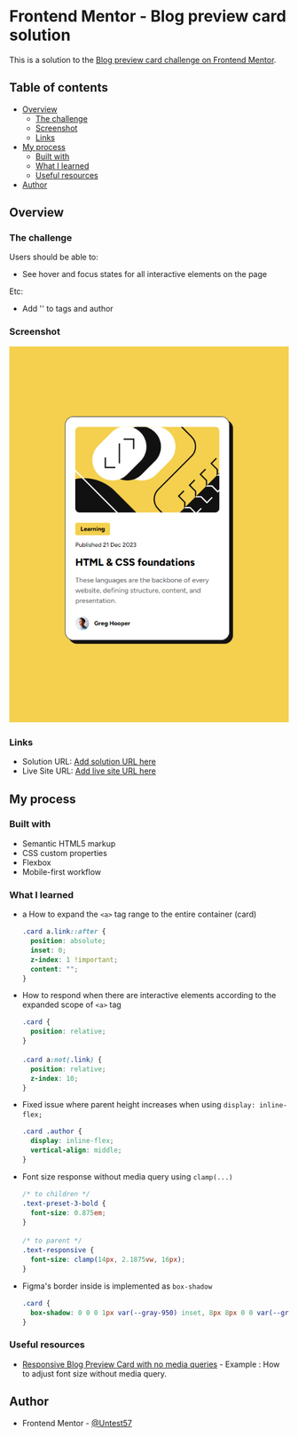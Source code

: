 # Frontend Mentor - Blog preview card solution

This is a solution to
the [Blog preview card challenge on Frontend Mentor](https://www.frontendmentor.io/challenges/blog-preview-card-ckPaj01IcS).


## Table of contents

- [Overview](#overview)
    - [The challenge](#the-challenge)
    - [Screenshot](#screenshot)
    - [Links](#links)
- [My process](#my-process)
    - [Built with](#built-with)
    - [What I learned](#what-i-learned)
    - [Useful resources](#useful-resources)
- [Author](#author)

## Overview

### The challenge

Users should be able to:

- See hover and focus states for all interactive elements on the page

Etc:

- Add '<a>' to tags and author

### Screenshot

![](./screenshot.jpg)

### Links

- Solution URL: [Add solution URL here](https://your-solution-url.com)
- Live Site URL: [Add live site URL here](https://your-live-site-url.com)

## My process

### Built with

- Semantic HTML5 markup
- CSS custom properties
- Flexbox
- Mobile-first workflow

### What I learned

- a How to expand the `<a>` tag range to the entire container (card)
  ```css
  .card a.link::after {
    position: absolute;
    inset: 0;
    z-index: 1 !important;
    content: "";
  }
  ```

- How to respond when there are interactive elements according to the expanded scope of `<a>` tag
  ```css
  .card {
    position: relative;
  }
  
  .card a:not(.link) {
    position: relative;
    z-index: 10;
  }
  ```

- Fixed issue where parent height increases when using `display: inline-flex;`
  ```css
  .card .author {
    display: inline-flex;
    vertical-align: middle;
  }
  ```

- Font size response without media query using `clamp(...)`
  ```css
  /* to children */
  .text-preset-3-bold {
    font-size: 0.875em;
  }
  
  /* to parent */
  .text-responsive {
    font-size: clamp(14px, 2.1875vw, 16px);
  }
  ```

- Figma's border inside is implemented as `box-shadow`
  ```css
  .card {
    box-shadow: 0 0 0 1px var(--gray-950) inset, 8px 8px 0 0 var(--gray-950);
  }
  ```

### Useful resources

- [Responsive Blog Preview Card with no media queries](https://www.frontendmentor.io/solutions/responsive-blog-preview-card-with-no-media-queries-hFFjkRd1XH) -
  Example : How to adjust font size without media query.

## Author

- Frontend Mentor - [@Untest57](https://www.frontendmentor.io/profile/Untest57)
